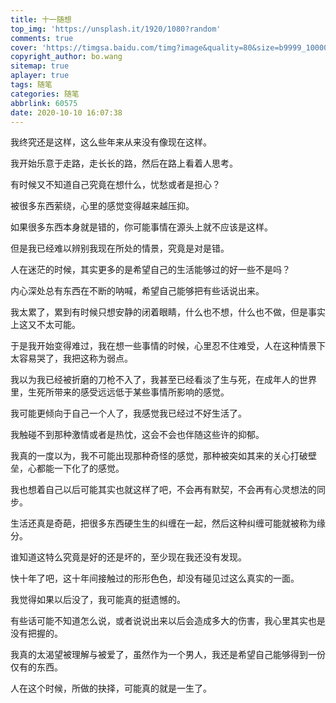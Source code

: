 ```yaml
---
title: 十一随想
top_img: 'https://unsplash.it/1920/1080?random'
comments: true
cover: 'https://timgsa.baidu.com/timg?image&quality=80&size=b9999_10000&sec=1602330378047&di=ffd21cee28d299bf79ba73e32784a5b0&imgtype=0&src=http%3A%2F%2Fimg.pconline.com.cn%2Fimages%2Fupload%2Fupc%2Ftx%2Fitbbs%2F1411%2F24%2Fc5%2F41235292_1416799917134_mthumb.jpg'
copyright_author: bo.wang
sitemap: true
aplayer: true
tags: 随笔
categories: 随笔
abbrlink: 60575
date: 2020-10-10 16:07:38
---
```

我终究还是这样，这么些年来从来没有像现在这样。

我开始乐意于走路，走长长的路，然后在路上看着人思考。

有时候又不知道自己究竟在想什么，忧愁或者是担心？

被很多东西萦绕，心里的感觉变得越来越压抑。

如果很多东西本身就是错的，你可能事情在源头上就不应该是这样。

但是我已经难以辨别我现在所处的情景，究竟是对是错。

人在迷茫的时候，其实更多的是希望自己的生活能够过的好一些不是吗？

内心深处总有东西在不断的呐喊，希望自己能够把有些话说出来。

我太累了，累到有时候只想安静的闭着眼睛，什么也不想，什么也不做，但是事实上这又不太可能。

于是我开始变得难过，我在想一些事情的时候，心里忍不住难受，人在这种情景下太容易哭了，我把这称为弱点。

我以为我已经被折磨的刀枪不入了，我甚至已经看淡了生与死，在成年人的世界里，生死所带来的感受远远低于某些事情所影响的感觉。

我可能更倾向于自己一个人了，我感觉我已经过不好生活了。

我触碰不到那种激情或者是热忱，这会不会也伴随这些许的抑郁。

我真的一度以为，我不可能出现那种奇怪的感觉，那种被突如其来的关心打破壁垒，心都能一下化了的感觉。

我也想着自己以后可能其实也就这样了吧，不会再有默契，不会再有心灵想法的同步。

生活还真是奇葩，把很多东西硬生生的纠缠在一起，然后这种纠缠可能就被称为缘分。

谁知道这特么究竟是好的还是坏的，至少现在我还没有发现。

快十年了吧，这十年间接触过的形形色色，却没有碰见过这么真实的一面。

我觉得如果以后没了，我可能真的挺遗憾的。

有些话可能不知道怎么说，或者说说出来以后会造成多大的伤害，我心里其实也是没有把握的。

我真的太渴望被理解与被爱了，虽然作为一个男人，我还是希望自己能够得到一份仅有的东西。

人在这个时候，所做的抉择，可能真的就是一生了。